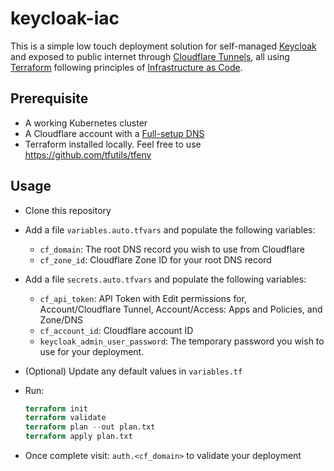# keycloak-iac
This is a simple low touch deployment solution for self-managed [Keycloak](https://www.keycloak.org/) and exposed to public internet through [Cloudflare Tunnels](https://developers.cloudflare.com/cloudflare-one/connections/connect-networks/), all using [Terraform](https://www.terraform.io/) following principles of [Infrastructure as Code](https://www.hashicorp.com/resources/what-is-infrastructure-as-code).

## Prerequisite
- A working Kubernetes cluster
- A Cloudflare account with a [Full-setup DNS](https://developers.cloudflare.com/dns/zone-setups/full-setup/) 
- Terraform installed locally. Feel free to use https://github.com/tfutils/tfenv 

## Usage
- Clone this repository
- Add a file `variables.auto.tfvars` and populate the following variables:
    - `cf_domain`: The root DNS record you wish to use from Cloudflare
    - `cf_zone_id`: Cloudflare Zone ID for your root DNS record
- Add a file `secrets.auto.tfvars` and populate the following variables:
    - `cf_api_token`: API Token with Edit permissions for, Account/Cloudflare Tunnel, Account/Access: Apps and Policies, and Zone/DNS
    - `cf_account_id`: Cloudflare account ID
    - `keycloak_admin_user_password`: The temporary password you wish to use for your deployment. 

- (Optional) Update any default values in `variables.tf`
- Run:
    ```terraform
    terraform init
    terraform validate
    terraform plan --out plan.txt
    terraform apply plan.txt
    ```
- Once complete visit: `auth.<cf_domain>` to validate your deployment
